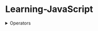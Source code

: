 # Learning-JavaScript
<details>
  <summary> Operators </summary>
    <br>
   Arithmatic operator   [ + - * / % **]   <br>
   Unary operator [++  --] <br>
   Assignment operator [ =  +=  -=   *=  %=  **= ] <br>
   Comparison operator [ < >  <= >=  ==  ===  !=  !==  ]  <br>
   Logical operator   [ && ||  !]  <br>
</details>

